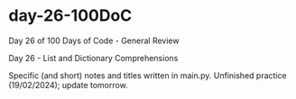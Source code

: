 # day-26-100DoC
Day 26 of 100 Days of Code - General Review

Day 26 - List and Dictionary Comprehensions

Specific (and short) notes and titles written in main.py. 
  Unfinished practice (19/02/2024); update tomorrow.
